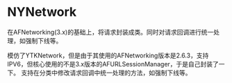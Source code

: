 # NYNetwork
在AFNetworking(3.x)的基础上，将请求封装成类。同时对请求回调进行统一处理，如强制下线等。

模仿了YTKNetwork，但是由于其使用的AFNetworking版本是2.6.3，支持IPV6，但核心使用的不是3.x版本的AFURLSessionManager，于是自己封装了一下。
支持在分类中修改请求回调中统一处理的方法，如强制下线等。
